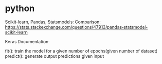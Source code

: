 # python

Scikit-learn, Pandas, Statsmodels: Comparison:
https://stats.stackexchange.com/questions/47913/pandas-statsmodel-scikit-learn 

Keras Documentation:

fit(): train the model for a given number of epochs(given number of dataset)<br>
predict(): generate output predictions given input
